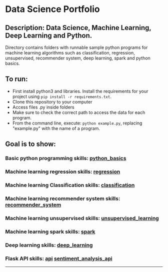 # Data Science Portfolio

## Description: Data Science, Machine Learning, Deep Learning and Python.
Directory contains folders with runnable sample python programs for machine learning algorithms such as classification, regression, unsupervised, recommender system, deep learning, spark and python basics.

## To run:
- First install python3 and libraries. Install the requirements for your project using `pip install -r requirements.txt`. 
- Clone this repository to your computer
- Access files .py inside folders
- Make sure to check the correct path to access the data for each program.
- From the command line, execute: `python example.py`, replacing "example.py" with the name of a program.

## Goal is to show:

### Basic python programming skills: [python_basics](https://github.com/markikojr/DataScience/tree/master/python_basics)  

### Machine learning regression skills: [regression](https://github.com/markikojr/DataScience/tree/master/regression)  

### Machine learning Classification skills: [classification](https://github.com/markikojr/DataScience/tree/master/classification) 

### Machine learning recommender system skills: [recommender_system](https://github.com/markikojr/DataScience/tree/master/recommender_system) 

### Machine learning unsupervised skills: [unsupervised_learning](https://github.com/markikojr/DataScience/tree/master/unsupervised_learning) 

### Machine learning spark skills: [spark](https://github.com/markikojr/DataScience/tree/master/spark) 

### Deep learning skills: [deep_learning](https://github.com/markikojr/DataScience/tree/master/deep_learning) 

### Flask API skills: [api](https://github.com/markikojr/DataScience/tree/master/api) [sentiment_analysis_api](https://github.com/markikojr/DataScience/tree/master/sentiment_classifier_api) 
----------------------------
